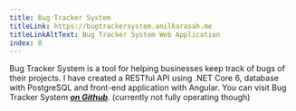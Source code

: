 ```yaml
---
title: Bug Tracker System
titleLink: https://bugtrackersystem.anilkarasah.me
titleLinkAltText: Bug Tracker System Web Application
index: 0
---
```


Bug Tracker System is a tool for helping businesses keep track of bugs of their projects. I have created a RESTful API using .NET Core 6, database with PostgreSQL and front-end application with Angular. You can visit Bug Tracker System [**_on Github_**](https://github.com/anilkarasah/BugTrackerSystem 'Github Repository of Bug Tracker System'). (currently not fully operating though)
